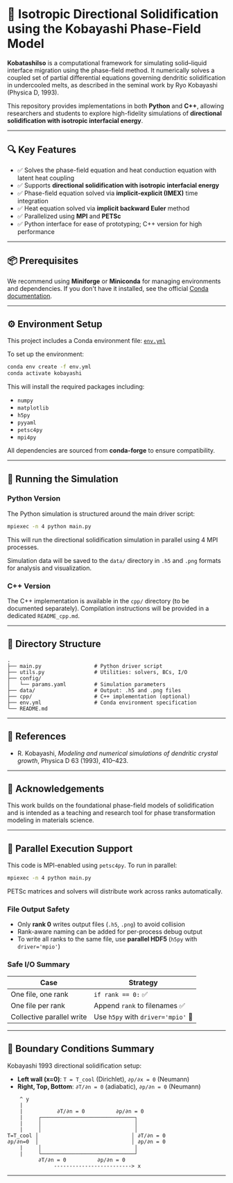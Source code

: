 # 🌊 Isotropic Directional Solidification using the Kobayashi Phase-Field Model

**KobatashiIso** is a computational framework for simulating solid–liquid interface migration using the phase-field method. It numerically solves a coupled set of partial differential equations governing dendritic solidification in undercooled melts, as described in the seminal work by Ryo Kobayashi (Physica D, 1993).

This repository provides implementations in both **Python** and **C++**, allowing researchers and students to explore high-fidelity simulations of **directional solidification with isotropic interfacial energy**.

---

## 🔍 Key Features

* ✅ Solves the phase-field equation and heat conduction equation with latent heat coupling
* ✅ Supports **directional solidification with isotropic interfacial energy**
* ✅ Phase-field equation solved via **implicit-explicit (IMEX)** time integration
* ✅ Heat equation solved via **implicit backward Euler** method
* ✅ Parallelized using **MPI** and **PETSc**
* ✅ Python interface for ease of prototyping; C++ version for high performance

---

## 📦 Prerequisites

We recommend using **Miniforge** or **Miniconda** for managing environments and dependencies. If you don't have it installed, see the official [Conda documentation](https://docs.conda.io/projects/conda/en/latest/index.html).

---

## ⚙️ Environment Setup

This project includes a Conda environment file: [`env.yml`](./env.yml)

To set up the environment:

```bash
conda env create -f env.yml
conda activate kobayashi
```

This will install the required packages including:

* `numpy`
* `matplotlib`
* `h5py`
* `pyyaml`
* `petsc4py`
* `mpi4py`

All dependencies are sourced from **conda-forge** to ensure compatibility.

---

## 🚀 Running the Simulation

### Python Version

The Python simulation is structured around the main driver script:

```bash
mpiexec -n 4 python main.py
```

This will run the directional solidification simulation in parallel using 4 MPI processes.

Simulation data will be saved to the `data/` directory in `.h5` and `.png` formats for analysis and visualization.

### C++ Version

The C++ implementation is available in the `cpp/` directory (to be documented separately). Compilation instructions will be provided in a dedicated `README_cpp.md`.

---

## 📁 Directory Structure

```
.
├── main.py                 # Python driver script
├── utils.py                # Utilities: solvers, BCs, I/O
├── config/
│   └── params.yaml         # Simulation parameters
├── data/                   # Output: .h5 and .png files
├── cpp/                    # C++ implementation (optional)
├── env.yml                 # Conda environment specification
└── README.md
```

---

## 📘 References

* R. Kobayashi, *Modeling and numerical simulations of dendritic crystal growth*, Physica D 63 (1993), 410–423.

---

## 👥 Acknowledgements

This work builds on the foundational phase-field models of solidification and is intended as a teaching and research tool for phase transformation modeling in materials science.

---

## 🔄 Parallel Execution Support

This code is MPI-enabled using `petsc4py`. To run in parallel:

```bash
mpiexec -n 4 python main.py
```

PETSc matrices and solvers will distribute work across ranks automatically.

### File Output Safety

* Only **rank 0** writes output files (`.h5`, `.png`) to avoid collision
* Rank-aware naming can be added for per-process debug output
* To write all ranks to the same file, use **parallel HDF5** (`h5py` with `driver='mpio'`)

### Safe I/O Summary

| Case                      | Strategy                           |
| ------------------------- | ---------------------------------- |
| One file, one rank        | `if rank == 0:` ✅                  |
| One file per rank         | Append `rank` to filenames ✅       |
| Collective parallel write | Use `h5py` with `driver='mpio'` 🧪 |

---

## 🌌 Boundary Conditions Summary

Kobayashi 1993 directional solidification setup:

* **Left wall (x=0)**: `T = T_cool` (Dirichlet), `∂p/∂x = 0` (Neumann)
* **Right, Top, Bottom**: `∂T/∂n = 0` (adiabatic), `∂p/∂n = 0` (Neumann)

```text
    ^ y
    |
    |           ∂T/∂n = 0          ∂p/∂n = 0
    |     ┌──────────────────────────────┐
    |     │                              │
    |     │                              │
T=T_cool │                              │ ∂T/∂n = 0
∂p/∂n=0  │                              │ ∂p/∂n = 0
    |     │                              │
    |     └──────────────────────────────┘
          ∂T/∂n = 0          ∂p/∂n = 0
               -------------------------> x
```

---

